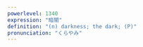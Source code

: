 ```yaml
---
powerlevel: 1340
expression: "暗闇"
definition: "(n) darkness; the dark; (P)"
pronunciation: "くらやみ"
---
```

